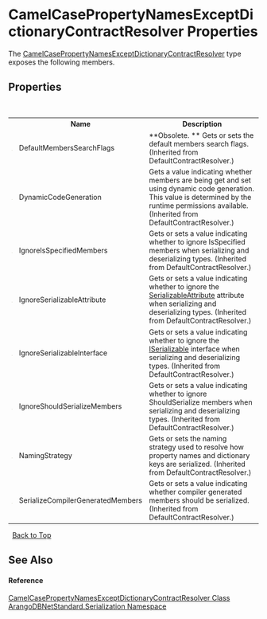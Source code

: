 # CamelCasePropertyNamesExceptDictionaryContractResolver Properties
 

The <a href="6c0e3af8-4ed4-8a7c-00e8-b34800fc0ee3">CamelCasePropertyNamesExceptDictionaryContractResolver</a> type exposes the following members.


## Properties
&nbsp;<table><tr><th></th><th>Name</th><th>Description</th></tr><tr><td>![Public property](media/pubproperty.gif "Public property")</td><td>DefaultMembersSearchFlags</td><td> **Obsolete. **
Gets or sets the default members search flags.
 (Inherited from DefaultContractResolver.)</td></tr><tr><td>![Public property](media/pubproperty.gif "Public property")</td><td>DynamicCodeGeneration</td><td>
Gets a value indicating whether members are being get and set using dynamic code generation. This value is determined by the runtime permissions available.
 (Inherited from DefaultContractResolver.)</td></tr><tr><td>![Public property](media/pubproperty.gif "Public property")</td><td>IgnoreIsSpecifiedMembers</td><td>
Gets or sets a value indicating whether to ignore IsSpecified members when serializing and deserializing types.
 (Inherited from DefaultContractResolver.)</td></tr><tr><td>![Public property](media/pubproperty.gif "Public property")</td><td>IgnoreSerializableAttribute</td><td>
Gets or sets a value indicating whether to ignore the <a href="https://docs.microsoft.com/dotnet/api/system.serializableattribute" target="_blank" rel="noopener noreferrer">SerializableAttribute</a> attribute when serializing and deserializing types.
 (Inherited from DefaultContractResolver.)</td></tr><tr><td>![Public property](media/pubproperty.gif "Public property")</td><td>IgnoreSerializableInterface</td><td>
Gets or sets a value indicating whether to ignore the <a href="https://docs.microsoft.com/dotnet/api/system.runtime.serialization.iserializable" target="_blank" rel="noopener noreferrer">ISerializable</a> interface when serializing and deserializing types.
 (Inherited from DefaultContractResolver.)</td></tr><tr><td>![Public property](media/pubproperty.gif "Public property")</td><td>IgnoreShouldSerializeMembers</td><td>
Gets or sets a value indicating whether to ignore ShouldSerialize members when serializing and deserializing types.
 (Inherited from DefaultContractResolver.)</td></tr><tr><td>![Public property](media/pubproperty.gif "Public property")</td><td>NamingStrategy</td><td>
Gets or sets the naming strategy used to resolve how property names and dictionary keys are serialized.
 (Inherited from DefaultContractResolver.)</td></tr><tr><td>![Public property](media/pubproperty.gif "Public property")</td><td>SerializeCompilerGeneratedMembers</td><td>
Gets or sets a value indicating whether compiler generated members should be serialized.
 (Inherited from DefaultContractResolver.)</td></tr></table>&nbsp;
<a href="#camelcasepropertynamesexceptdictionarycontractresolver-properties">Back to Top</a>

## See Also


#### Reference
<a href="6c0e3af8-4ed4-8a7c-00e8-b34800fc0ee3">CamelCasePropertyNamesExceptDictionaryContractResolver Class</a><br /><a href="b19a5281-5ab6-4a02-6b49-343596444efc">ArangoDBNetStandard.Serialization Namespace</a><br />